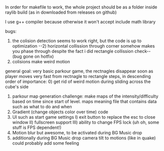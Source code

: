 In order for makefile to work, the whole project should be as a folder inside raylib build (as in downloaded from releases on github)

I use g++ compiler because otherwise it won't accept include math library

bugs:

1) the colision detection seems to work right, but the code is up to optimization
--2) horizontal collission through corner somehow makes you phase through despite the fact i did rectangle collission check-- (bug gone on hotfix)
3) colisions make weird motion

general goal: very basic parkour game, the rectnagles disappear soon as player moves very fast from rectnagle to rectangle
steps, in descending order of importance:
0) get rid of weird motion during sliding across the cube's side
1) parkour map generation
    challenge: make maps of the intensity/difficulty based on time since start of level. maps meaning file that contains data such as what to do and when
2) Gradient (change objects color over time) code
3) UI such as start game settings
    I) exit button to replace the esc to close window
    II) fullscreen support
    III) ability to change FPS lock (uh oh, some stuff is FPS dependent!)
4) Motion blur but awesome, to be activated during BG Music drop
5) additionally during BG Music drop camera tilt to motions (like in quake) could probably add some feeling